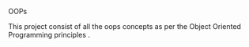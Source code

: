 
OOPs

This project consist of all the oops concepts as per the 
Object Oriented Programming principles .